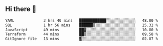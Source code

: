 ## Hi there 👋

<!--START_SECTION:waka-->

```txt
YAML             3 hrs 40 mins   ████████████░░░░░░░░░░░░░   48.00 %
SQL              1 hr 56 mins    ██████▒░░░░░░░░░░░░░░░░░░   25.32 %
JavaScript       49 mins         ██▓░░░░░░░░░░░░░░░░░░░░░░   10.80 %
Terraform        44 mins         ██▒░░░░░░░░░░░░░░░░░░░░░░   09.58 %
GitIgnore file   13 mins         ▓░░░░░░░░░░░░░░░░░░░░░░░░   02.87 %
```

<!--END_SECTION:waka-->

<!--
**taylor475/taylor475** is a ✨ _special_ ✨ repository because its `README.md` (this file) appears on your GitHub profile.

Here are some ideas to get you started:

- 🔭 I’m currently working on ...
- 🌱 I’m currently learning ...
- 👯 I’m looking to collaborate on ...
- 🤔 I’m looking for help with ...
- 💬 Ask me about ...
- 📫 How to reach me: ...
- 😄 Pronouns: ...
- ⚡ Fun fact: ...
-->
